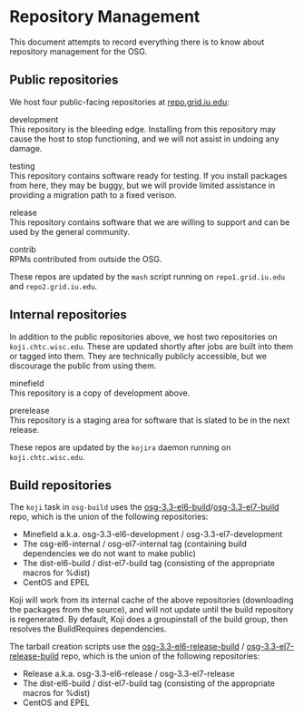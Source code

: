 Repository Management
=====================

This document attempts to record everything there is to know about repository management for the OSG.

Public repositories
-------------------

We host four public-facing repositories at [repo.grid.iu.edu](http://repo.grid.iu.edu/):

development  
This repository is the bleeding edge. Installing from this repository may cause the host to stop functioning, and we will not assist in undoing any damage.

testing  
This repository contains software ready for testing. If you install packages from here, they may be buggy, but we will provide limited assistance in providing a migration path to a fixed verison.

release  
This repository contains software that we are willing to support and can be used by the general community.

contrib  
RPMs contributed from outside the OSG.

These repos are updated by the `mash` script running on `repo1.grid.iu.edu` and `repo2.grid.iu.edu`.

Internal repositories
---------------------

In addition to the public repositories above, we host two repositories on `koji.chtc.wisc.edu`. These are updated shortly after jobs are built into them or tagged into them. They are technically publicly accessible, but we discourage the public from using them.

minefield  
This repository is a copy of development above.

prerelease  
This repository is a staging area for software that is slated to be in the next release.

These repos are updated by the `kojira` daemon running on `koji.chtc.wisc.edu`.

Build repositories
------------------

The `koji` task in `osg-build` uses the [osg-3.3-el6-build](http://koji.chtc.wisc.edu/koji/taginfo?tagID=322)/[osg-3.3-el7-build](http://koji.chtc.wisc.edu/koji/taginfo?tagID=330) repo, which is the union of the following repositories:

-   Minefield a.k.a. osg-3.3-el6-development / osg-3.3-el7-development
-   The osg-el6-internal / osg-el7-internal tag (containing build dependencies we do not want to make public)
-   The dist-el6-build / dist-el7-build tag (consisting of the appropriate macros for %dist)
-   CentOS and EPEL

Koji will work from its internal cache of the above repositories (downloading the packages from the source), and will not update until the build repository is regenerated. By default, Koji does a groupinstall of the build group, then resolves the BuildRequires dependencies.

The tarball creation scripts use the [osg-3.3-el6-release-build](https://koji.chtc.wisc.edu/koji/taginfo?tagID=328) / [osg-3.3-el7-release-build](https://koji.chtc.wisc.edu/koji/taginfo?tagID=336) repo, which is the union of the following repositories:

-   Release a.k.a. osg-3.3-el6-release / osg-3.3-el7-release
-   The dist-el6-build / dist-el7-build tag (consisting of the appropriate macros for %dist)
-   CentOS and EPEL


